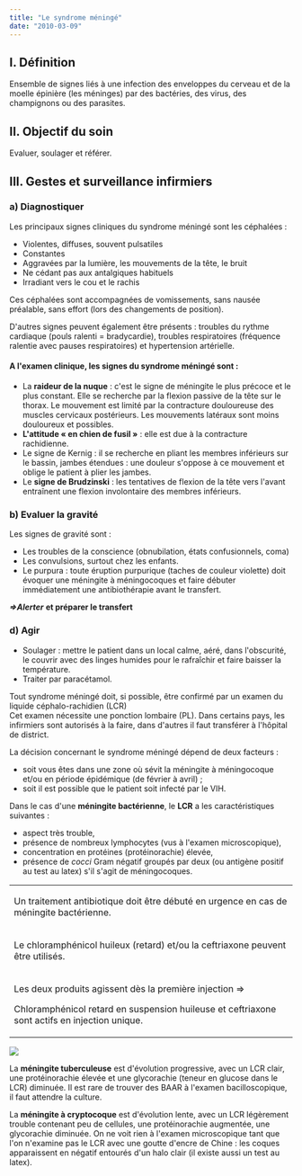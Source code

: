 ```yaml
---
title: "Le syndrome méningé"
date: "2010-03-09"
---
```


## I. Définition

Ensemble de signes liés à une infection des enveloppes du cerveau et de la moelle épinière (les méninges) par des bactéries, des virus, des champignons ou des parasites.

## II. Objectif du soin

Evaluer, soulager et référer.

## III. Gestes et surveillance infirmiers

### a) Diagnostiquer

Les principaux signes cliniques du syndrome méningé sont les céphalées :

*   Violentes, diffuses, souvent pulsatiles
*   Constantes
*   Aggravées par la lumière, les mouvements de la tête, le bruit
*   Ne cédant pas aux antalgiques habituels
*   Irradiant vers le cou et le rachis

Ces céphalées sont accompagnées de vomissements, sans nausée préalable, sans effort (lors des changements de position).

D'autres signes peuvent également être présents : troubles du rythme cardiaque (pouls ralenti = bradycardie), troubles respiratoires (fréquence ralentie avec pauses respiratoires) et hypertension artérielle.

#### A l'examen clinique, les signes du syndrome méningé sont :

*   La **raideur de la nuque** : c'est le signe de méningite le plus précoce et le plus constant. Elle se recherche par la flexion passive de la tête sur le thorax. Le mouvement est limité par la contracture douloureuse des muscles cervicaux postérieurs. Les mouvements latéraux sont moins douloureux et possibles.
*   **L'attitude « en chien de fusil »** : elle est due à la contracture rachidienne.
*   Le signe de Kernig : il se recherche en pliant les membres inférieurs sur le bassin, jambes étendues : une douleur s'oppose à ce mouvement et oblige le patient à plier les jambes.
*   Le **signe de Brudzinski** : les tentatives de flexion de la tête vers l'avant entraînent une flexion involontaire des membres inférieurs.

### b) Evaluer la gravité

Les signes de gravité sont :

*   Les troubles de la conscience (obnubilation, états confusionnels, coma)
*   Les convulsions, surtout chez les enfants.
*   Le purpura : toute éruption purpurique (taches de couleur violette) doit évoquer une méningite à méningocoques et faire débuter immédiatement une antibiothérapie avant le transfert.

**_=>Alerter_** **et préparer le transfert**

### d) Agir

*   Soulager : mettre le patient dans un local calme, aéré, dans l'obscurité, le couvrir avec des linges humides pour le rafraîchir et faire baisser la température.
*   Traiter par paracétamol.

Tout syndrome méningé doit, si possible, être confirmé par un examen du liquide céphalo-rachidien (LCR)  
Cet examen nécessite une ponction lombaire (PL). Dans certains pays, les infirmiers sont autorisés à la faire, dans d'autres il faut transférer à l'hôpital de district.

La décision concernant le syndrome méningé dépend de deux facteurs :

*   soit vous êtes dans une zone où sévit la méningite à méningocoque et/ou en période épidémique (de février à avril) ;
*   soit il est possible que le patient soit infecté par le VIH.

Dans le cas d'une **méningite bactérienne**, le **LCR** a les caractéristiques suivantes :

*   aspect très trouble,
*   présence de nombreux lymphocytes (vus à l'examen microscopique),
*   concentration en protéines (protéinorachie) élevée,
*   présence de _cocci_ Gram négatif groupés par deux (ou antigène positif au test au latex) s'il s'agit de méningocoques.

<table>

<tbody>

<tr>

<td>

Un traitement antibiotique doit être débuté en urgence en cas de méningite bactérienne.

</td>

</tr>

<tr>

<td>

Le chloramphénicol huileux (retard) et/ou la ceftriaxone peuvent être utilisés.

</td>

</tr>

<tr>

<td>

Les deux produits agissent dès la première injection =>

Chloramphénicol retard en suspension huileuse et ceftriaxone sont actifs en injection unique.

</td>

</tr>

</tbody>

</table>

![](image001.gif)


La **méningite tuberculeuse** est d'évolution progressive, avec un LCR clair, une protéinorachie élevée et une glycorachie (teneur en glucose dans le LCR) diminuée. Il est rare de trouver des BAAR à l'examen bacilloscopique, il faut attendre la culture.

La **méningite à cryptocoque** est d'évolution lente, avec un LCR légèrement trouble contenant peu de cellules, une protéinorachie augmentée, une glycorachie diminuée. On ne voit rien à l'examen microscopique tant que l'on n'examine pas le LCR avec une goutte d'encre de Chine : les coques apparaissent en négatif entourés d'un halo clair (il existe aussi un test au latex).